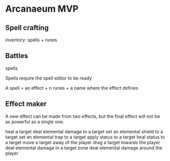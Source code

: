 # Arcanaeum MVP

## Spell crafting

inventory: spells + runes

## Battles

spells

Spells require the spell editor to be ready 

A spell = an effect + n runes + a name where the effect defines


## Effect maker

A new effect can be made from two effects, but the final effect will not be as powerful as a single one.

heal a target
deal elemental damage to a target
set an elemental shield to a target
set an elemental trap to a target
apply status to a target
heal status to a target
move a target away of the player
drag a target towards the player
deal elemental damage in a target zone
deal elemental damage around the player
